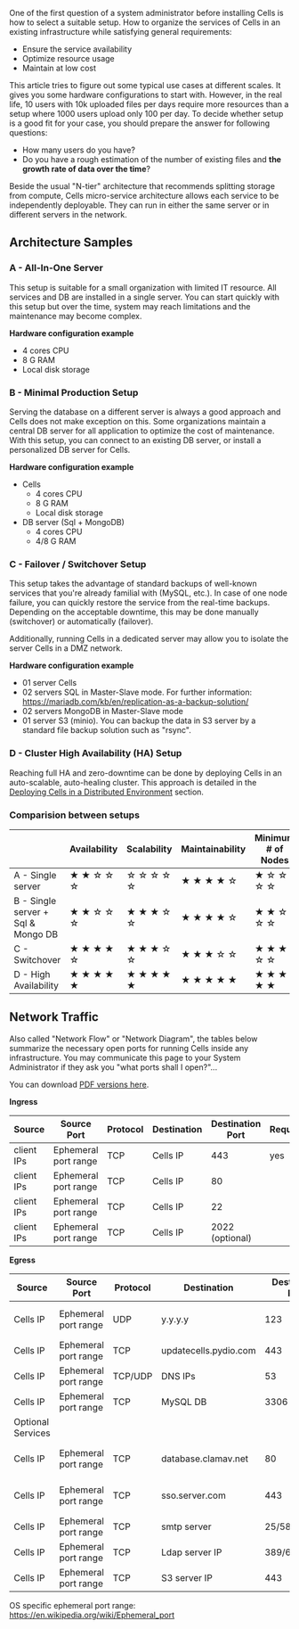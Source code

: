 One of the first question of a system administrator before installing Cells is how to select a suitable setup. How to organize the services of Cells in an existing infrastructure while satisfying general requirements:

- Ensure the service availability
- Optimize resource usage
- Maintain at low cost

This article tries to figure out some typical use cases at different scales. It gives you some hardware configurations to start with. However, in the real life, 10 users with 10k uploaded files per days require more resources than a setup where 1000 users upload only 100 per day. To decide whether setup is a good fit for your case, you should prepare the answer for following questions:

- How many users do you have?
- Do you have a rough estimation of the number of existing files and **the growth rate of data over the time**?


Beside the usual "N-tier" architecture that recommends splitting storage from compute, Cells micro-service architecture allows each service to be independently deployable. They can run in either the same server or in different servers in the network.

## Architecture Samples

### A - All-In-One Server

This setup is suitable for a small organization with limited IT resource. All services and DB are installed in a single server. You can start quickly with this setup but over the time, system may reach limitations and the maintenance may become complex.

**Hardware configuration example**

- 4 cores CPU
- 8 G RAM
- Local disk storage

### B - Minimal Production Setup

Serving the database on a different server is always a good approach and Cells does not make exception on this. Some organizations maintain a central DB server for all application to optimize the cost of maintenance. With this setup, you can connect to an existing DB server, or install a personalized DB server for Cells.

**Hardware configuration example**

- Cells
  - 4 cores CPU
  - 8 G RAM
  - Local disk storage
- DB server (Sql + MongoDB)
  - 4 cores CPU
  - 4/8 G RAM
  

### C - Failover / Switchover Setup

This setup takes the advantage of standard backups of well-known services that you're already familial with (MySQL, etc.). In case of one node failure, you can quickly restore the service from the real-time backups. Depending on the acceptable downtime, this may be done manually (switchover) or automatically (failover). 

Additionally, running Cells in a dedicated server may allow you to isolate the server Cells in a DMZ network.

**Hardware configuration example**

- 01 server Cells
- 02 servers SQL in Master-Slave mode. For further information: https://mariadb.com/kb/en/replication-as-a-backup-solution/
- 02 servers MongoDB in Master-Slave mode
- 01 server S3 (minio). You can backup the data in S3 server by a standard file backup solution such as "rsync".

### D - Cluster High Availability (HA) Setup

Reaching full HA and zero-downtime can be done by deploying Cells in an auto-scalable, auto-healing cluster. This approach is detailed in the [Deploying Cells in a Distributed Environment](./deploying-cells-distributed-environment) section.

### Comparision between setups

|                                    | Availability                             | Scalability                              | Maintainability                          | Minimum # of Nodes                       |
|------------------------------------|------------------------------------------|------------------------------------------|------------------------------------------|------------------------------------------|
| A - Single server                  | &#9733; &#9733; &#9734; &#9734; &#9734;  | &#9734; &#9734; &#9734; &#9734; &#9734;  | &#9733; &#9733; &#9733; &#9733; &#9734;  | &#9733; &#9734; &#9734; &#9734; &#9734;  |
| B - Single server + Sql & Mongo DB | &#9733; &#9733; &#9734; &#9734; &#9734;  | &#9733; &#9733; &#9733; &#9734; &#9734;  | &#9733; &#9733; &#9733; &#9733; &#9734;  | &#9733; &#9733; &#9734; &#9734;  &#9734; |
| C - Switchover                     | &#9733; &#9733; &#9733; &#9733;  &#9734; | &#9733; &#9733; &#9733; &#9734;  &#9734; | &#9733; &#9733; &#9733; &#9734;  &#9734; | &#9733; &#9733; &#9733; &#9734;  &#9734; |
| D - High Availability              | &#9733; &#9733; &#9733; &#9733; &#9733;  | &#9733; &#9733; &#9733; &#9733; &#9733;  | &#9733; &#9733; &#9733; &#9733;  &#9733; | &#9733; &#9733; &#9733; &#9733;  &#9733; |

## Network Traffic

Also called "Network Flow" or "Network Diagram", the tables below summarize the necessary open ports for running Cells inside any infrastructure. You may communicate this page to your System Administrator if they ask you "what ports shall I open?"...

You can download [PDF versions here](https://download.pydio.com/pub/share/docs/network_diagrams/).

**Ingress**

|Source|Source Port|Protocol|Destination|Destination Port | Required | Comment
|---|---|---|---|---|---|---| 
|client IPs|Ephemeral port range|TCP|Cells IP|443|yes|https & http/2|
|client IPs|Ephemeral port range|TCP|Cells IP|80||http redirection|
|client IPs|Ephemeral port range|TCP|Cells IP|22||ssh|
|client IPs|Ephemeral port range|TCP|Cells IP|2022 (optional)||sftp service|

**Egress**

|Source|Source Port|Protocol|Destination|Destination Port | Required | Comment
|---|---|---|---|---|---|---| 
|Cells IP|Ephemeral port range|UDP|y.y.y.y|123|yes|ntp/chrony for time synchronization|
|Cells IP|Ephemeral port range|TCP|updatecells.pydio.com|443||Update cells service|
|Cells IP|Ephemeral port range|TCP/UDP|DNS IPs|53||Dns service|
|Cells IP|Ephemeral port range|TCP|MySQL DB|3306||MySQL DB |
|Optional Services|
|Cells IP|Ephemeral port range|TCP|database.clamav.net|80|| freshclam for antivirus service
|Cells IP|Ephemeral port range|TCP|sso.server.com|443||sso server such as saml, openid connect, adfs| 
|Cells IP|Ephemeral port range|TCP|smtp server|25/587/465||SMTP server
|Cells IP|Ephemeral port range|TCP|Ldap server IP|389/636/3268|| Ldap server
|Cells IP|Ephemeral port range|TCP|S3 server IP|443|| S3 service object


OS specific ephemeral port range: https://en.wikipedia.org/wiki/Ephemeral_port

